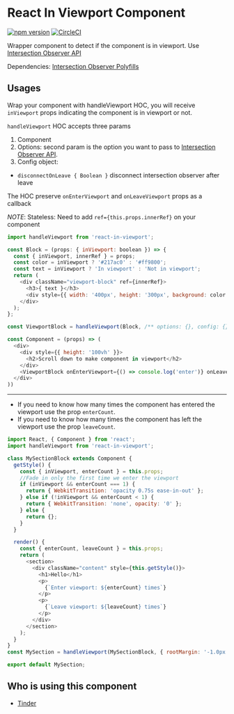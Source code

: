 # React In Viewport Component

[![npm version](https://badge.fury.io/js/react-aspect-ratio.svg)](http://badge.fury.io/js/react-in-viewport)
[![CircleCI](https://circleci.com/gh/roderickhsiao/react-in-viewport.svg?style=svg)](https://circleci.com/gh/roderickhsiao/react-in-viewport)

Wrapper component to detect if the component is in viewport.
Use [Intersection Observer API](https://developer.mozilla.org/en-US/docs/Web/API/Intersection_Observer_API)

Dependencies: [Intersection Observer Polyfills](https://www.npmjs.com/package/intersection-observer)

## Usages

Wrap your component with handleViewport HOC, you will receive `inViewport` props indicating the component is in viewport or not.

`handleViewport` HOC accepts three params

1.  Component
1.  Options: second param is the option you want to pass to [Intersection Observer API](https://developer.mozilla.org/en-US/docs/Web/API/Intersection_Observer_API).
1.  Config object:

- `disconnectOnLeave { Boolean }` disconnect intersection observer after leave

The HOC preserve `onEnterViewport` and `onLeaveViewport` props as a callback

_NOTE_: Stateless: Need to add `ref={this.props.innerRef}` on your component

```javascript
import handleViewport from 'react-in-viewport';

const Block = (props: { inViewport: boolean }) => {
  const { inViewport, innerRef } = props;
  const color = inViewport ? '#217ac0' : '#ff9800';
  const text = inViewport ? 'In viewport' : 'Not in viewport';
  return (
    <div className="viewport-block" ref={innerRef}>
      <h3>{ text }</h3>
      <div style={{ width: '400px', height: '300px', background: color }} />
    </div>
  );
};

const ViewportBlock = handleViewport(Block, /** options: {}, config: {} **/);

const Component = (props) => (
  <div>
    <div style={{ height: '100vh' }}>
      <h2>Scroll down to make component in viewport</h2>
    </div>
    <ViewportBlock onEnterViewport={() => console.log('enter')} onLeaveViewport={() => console.log('leave')} />
  </div>
))
```

---

- If you need to know how many times the component has entered the viewport use the prop `enterCount`.
- If you need to know how many times the component has left the viewport use the prop `leaveCount`.

```javascript
import React, { Component } from 'react';
import handleViewport from 'react-in-viewport';

class MySectionBlock extends Component {
  getStyle() {
    const { inViewport, enterCount } = this.props;
    //Fade in only the first time we enter the viewport
    if (inViewport && enterCount === 1) {
      return { WebkitTransition: 'opacity 0.75s ease-in-out' };
    } else if (!inViewport && enterCount < 1) {
      return { WebkitTransition: 'none', opacity: '0' };
    } else {
      return {};
    }
  }

  render() {
    const { enterCount, leaveCount } = this.props;
    return (
      <section>
        <div className="content" style={this.getStyle()}>
          <h1>Hello</h1>
          <p>
            {`Enter viewport: ${enterCount} times`}
          </p>
          <p>
            {`Leave viewport: ${leaveCount} times`}
          </p>
        </div>
      </section>
    );
  }
}
const MySection = handleViewport(MySectionBlock, { rootMargin: '-1.0px' });

export default MySection;
```

## Who is using this component

- [Tinder](https://tinder.com)
